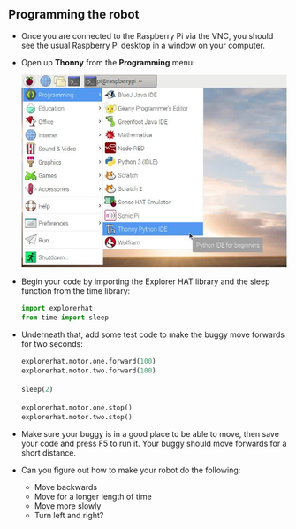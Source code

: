 ## Programming the robot

- Once you are connected to the Raspberry Pi via the VNC, you should see the usual Raspberry Pi desktop in a window on your computer.

- Open up **Thonny** from the **Programming** menu:

    ![Open Python 3](images/thonny.png)

- Begin your code by importing the Explorer HAT library and the sleep function from the time library:

    ```python
    import explorerhat
    from time import sleep
    ```

- Underneath that, add some test code to make the buggy move forwards for two seconds:

    ```python
    explorerhat.motor.one.forward(100)
    explorerhat.motor.two.forward(100)

    sleep(2)

    explorerhat.motor.one.stop()
    explorerhat.motor.two.stop()
    ```

- Make sure your buggy is in a good place to be able to move, then save your code and press F5 to run it. Your buggy should move forwards for a short distance.

- Can you figure out how to make your robot do the following:

    - Move backwards
    - Move for a longer length of time
    - Move more slowly
    - Turn left and right?


